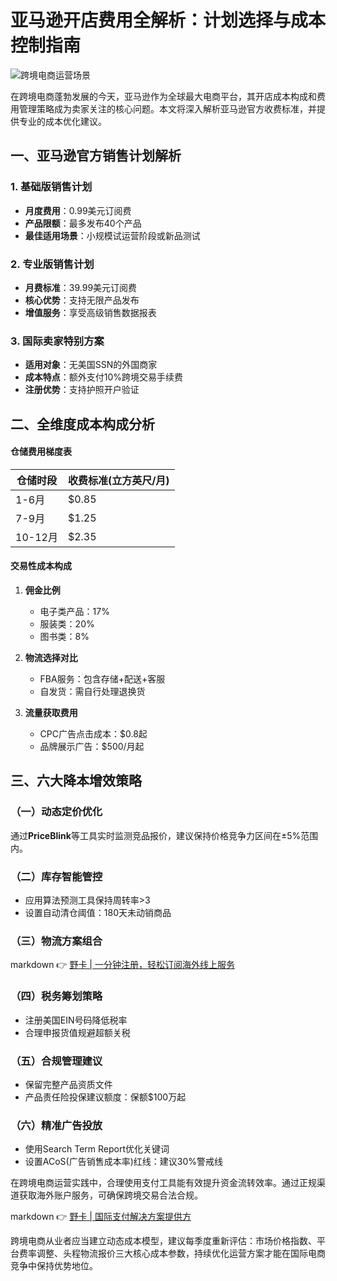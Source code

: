 # 亚马逊开店费用全解析：计划选择与成本控制指南

![跨境电商运营场景](https://via.placeholder.com/800x400)

在跨境电商蓬勃发展的今天，亚马逊作为全球最大电商平台，其开店成本构成和费用管理策略成为卖家关注的核心问题。本文将深入解析亚马逊官方收费标准，并提供专业的成本优化建议。

## 一、亚马逊官方销售计划解析
### 1. 基础版销售计划
- **月度费用**：0.99美元订阅费  
- **产品限额**：最多发布40个产品  
- **最佳适用场景**：小规模试运营阶段或新品测试  

### 2. 专业版销售计划
- **月费标准**：39.99美元订阅费  
- **核心优势**：支持无限产品发布  
- **增值服务**：享受高级销售数据报表  

### 3. 国际卖家特别方案
- **适用对象**：无美国SSN的外国商家  
- **成本特点**：额外支付10%跨境交易手续费  
- **注册优势**：支持护照开户验证  

## 二、全维度成本构成分析
#### 仓储费用梯度表
| 仓储时段 | 收费标准(立方英尺/月) |
|----------|-----------------------|
| 1-6月   | $0.85                 |
| 7-9月   | $1.25                 |
| 10-12月 | $2.35                 |

#### 交易性成本构成
1. **佣金比例**  
   - 电子类产品：17%  
   - 服装类：20%  
   - 图书类：8%  

2. **物流选择对比**
   - FBA服务：包含存储+配送+客服  
   - 自发货：需自行处理退换货  

3. **流量获取费用**  
   - CPC广告点击成本：$0.8起  
   - 品牌展示广告：$500/月起  

## 三、六大降本增效策略
### （一）动态定价优化
通过**PriceBlink**等工具实时监测竞品报价，建议保持价格竞争力区间在±5%范围内。

### （二）库存智能管控
- 应用算法预测工具保持周转率>3  
- 设置自动清仓阈值：180天未动销商品  

### （三）物流方案组合
markdown
👉 [野卡 | 一分钟注册，轻松订阅海外线上服务](https://bbtdd.com/yeka)


### （四）税务筹划策略
- 注册美国EIN号码降低税率  
- 合理申报货值规避超额关税  

### （五）合规管理建议
- 保留完整产品资质文件  
- 产品责任险投保建议额度：保额$100万起  

### （六）精准广告投放
- 使用Search Term Report优化关键词  
- 设置ACoS(广告销售成本率)红线：建议30%警戒线  

在跨境电商运营实践中，合理使用支付工具能有效提升资金流转效率。通过正规渠道获取海外账户服务，可确保跨境交易合法合规。

markdown
👉 [野卡 | 国际支付解决方案提供方](https://bbtdd.com/yeka)


跨境电商从业者应当建立动态成本模型，建议每季度重新评估：市场价格指数、平台费率调整、头程物流报价三大核心成本参数，持续优化运营方案才能在国际电商竞争中保持优势地位。